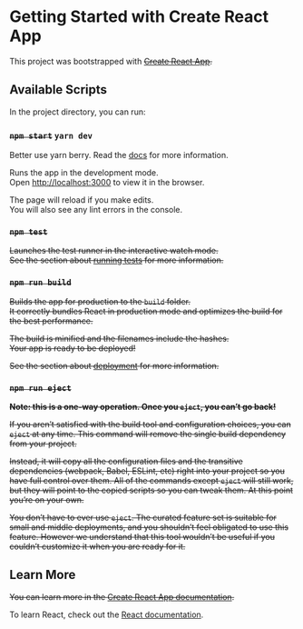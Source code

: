 # Getting Started with Create React App

This project was bootstrapped with ~~[Create React App](https://github.com/facebook/create-react-app).~~

## Available Scripts

In the project directory, you can run:

### ~~`npm start`~~ `yarn dev`

Better use yarn berry. Read the [docs](https://yarnpkg.com/getting-started/install) for more information.

Runs the app in the development mode.\
Open [http://localhost:3000](http://localhost:3000) to view it in the browser.

The page will reload if you make edits.\
You will also see any lint errors in the console.

### ~~`npm test`~~

~~Launches the test runner in the interactive watch mode.~~\
~~See the section about [running tests](https://facebook.github.io/create-react-app/docs/running-tests) for more information.~~

### ~~`npm run build`~~

~~Builds the app for production to the `build` folder.~~\
~~It correctly bundles React in production mode and optimizes the build for the best performance.~~

~~The build is minified and the filenames include the hashes.~~\
~~Your app is ready to be deployed!~~

~~See the section about [deployment](https://facebook.github.io/create-react-app/docs/deployment) for more information.~~

### ~~`npm run eject`~~

**~~Note: this is a one-way operation. Once you `eject`, you can’t go back!~~**

~~If you aren’t satisfied with the build tool and configuration choices, you can `eject` at any time. This command will remove the single build dependency from your project.~~

~~Instead, it will copy all the configuration files and the transitive dependencies (webpack, Babel, ESLint, etc) right into your project so you have full control over them. All of the commands except `eject` will still work, but they will point to the copied scripts so you can tweak them. At this point you’re on your own.~~

~~You don’t have to ever use `eject`. The curated feature set is suitable for small and middle deployments, and you shouldn’t feel obligated to use this feature. However we understand that this tool wouldn’t be useful if you couldn’t customize it when you are ready for it.~~

## Learn More

~~You can learn more in the [Create React App documentation](https://facebook.github.io/create-react-app/docs/getting-started).~~

To learn React, check out the [React documentation](https://reactjs.org/).
